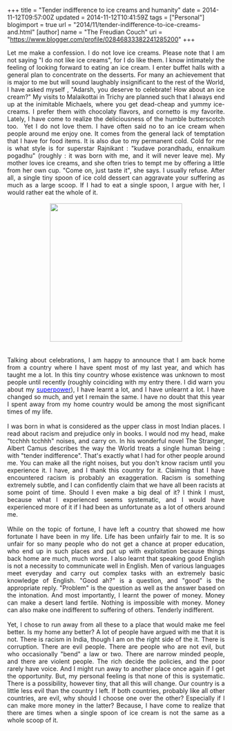 +++
title = "Tender indifference to ice creams and humanity"
date = 2014-11-12T09:57:00Z
updated = 2014-11-12T10:41:59Z
tags = ["Personal"]
blogimport = true 
url = "2014/11/tender-indifference-to-ice-creams-and.html"
[author]
	name = "The Freudian Couch"
	uri = "https://www.blogger.com/profile/02846833382241285200"
+++

<div dir="ltr" style="text-align: left;" trbidi="on">
<div style="text-align: justify;">
Let me make a confession. I do not love ice creams. Please note that I am not saying "I do not like ice creams", for I do like them. I know intimately the feeling of looking forward to eating an ice cream. I enter buffet halls with a general plan to concentrate on the desserts. For many an achievement that is major to me but will sound laughably insignificant to the rest of the World, I have asked myself , "Adarsh, you deserve to celebrate! How about an ice cream?" My visits to Malaikottai in Trichy are planned such that I always end up at the inimitable Michaels, where you get dead-cheap and yummy ice-creams.&nbsp;I prefer them with chocolaty flavors, and cornetto is my favorite. Lately, I have come to realize the deliciousness of the humble butterscotch too. &nbsp;Yet I do not love them. I have often said no to an ice cream when people around me enjoy one. It comes from the general lack of temptation that I have for food items. It is also due to my permanent cold. Cold for me is what style is for superstar Rajnikant : "kudave porandhadu, ennaikum pogadhu" (roughly : it was born with me, and it will never leave me). My mother loves ice creams, and she often tries to tempt me by offering a little from her own cup. "Come on, just taste it", she says. I usually refuse. After all, a single tiny spoon of ice cold dessert can aggravate your suffering as much as a large scoop. If I had to eat a single spoon, I argue with her, I would rather eat the whole of it.<br />
<br />
<div class="separator" style="clear: both; text-align: center;">
<a href="https://blogger.googleusercontent.com/img/b/R29vZ2xl/AVvXsEjIxgwQvQyDBl7RkKOBgNp4T6EDv2ixQUcNbF7EWRdKQT8zs0mRg8RLignLnd2CW2tqAt1eWCmVJXySJqrLv_prsayYOJLk0dmw5VffEUM8p6mgDzV0YZOeLOJziiYnMJ4zXUACutzsHMiR/s1600/stock-photo-no-ice-cream-sign-55620358.jpg" imageanchor="1" style="margin-left: 1em; margin-right: 1em;"><img border="0" height="320" src="https://blogger.googleusercontent.com/img/b/R29vZ2xl/AVvXsEjIxgwQvQyDBl7RkKOBgNp4T6EDv2ixQUcNbF7EWRdKQT8zs0mRg8RLignLnd2CW2tqAt1eWCmVJXySJqrLv_prsayYOJLk0dmw5VffEUM8p6mgDzV0YZOeLOJziiYnMJ4zXUACutzsHMiR/s320/stock-photo-no-ice-cream-sign-55620358.jpg" width="306" /></a></div>
<span id="goog_2017596483"></span><span id="goog_2017596484"></span><br /></div>
<div style="text-align: justify;">
<br /></div>
<div style="text-align: justify;">
Talking about celebrations, I am happy to announce that I am back home from a country where I have spent most of my last year, and which has taught me a lot. In this tiny country whose existence was unknown to most people until recently (roughly coinciding with my entry there. I did warn you about my <span style="color: blue;"><a href="http://adarsh89.blogspot.com/2014/03/what-in-name.html" target="_blank"><span style="color: blue;">superpower</span></a></span>), I have learnt a lot, and I have unlearnt a lot. I have changed so much, and yet I remain the same. I have no doubt that this year I spent away from my home country would be among the most significant times of my life.<br />
<br />
I was born in what is considered as the upper class in most Indian places. I read about racism and prejudice only in books. I would nod my head, make "tcchhh tcchhh" noises, and carry on. In his wonderful novel The Stranger, Albert Camus describes the way the World treats a single human being : with "tender indifference". That's exactly what I had for other people around me. You can make all the right noises, but you don't know racism until you experience it. I have, and I thank this country for it. Claiming that I have encountered racism is probably an exaggeration. Racism is something extremely subtle, and I can confidently claim that we have all been racists at some point of time. Should I even make a big deal of it? I think I must, because what I experienced seems systematic, and I would have experienced more of it if I had been as unfortunate as a lot of others around me.<br />
<br />
While on the topic of fortune, I have left a country that showed me how fortunate I have been in my life. Life has been unfairly fair to me. It is so unfair for so many people who do not get a chance at proper education, who end up in such places and put up with exploitation because things back home are much, much worse. I also learnt that speaking good English is not a necessity to communicate well in English. Men of various languages meet everyday and carry out complex tasks with an extremely basic knowledge of English. "Good ah?" is a question, and "good" is the appropriate reply. "Problem" is the question as well as the answer based on the intonation. And most importantly, I learnt the power of money. Money can make a desert land fertile. Nothing is impossible with money. Money can also make one indifferent to suffering of others. Tenderly indifferent.<br />
<br />
Yet, I chose to run away from all these to a place that would make me feel better. Is my home any better? A lot of people have argued with me that it is not. There is racism in India, though I am on the right side of the it. There is corruption. There are evil people. There are people who are not evil, but who occasionally "bend" a law or two. There are narrow minded people, and there are violent people. The rich decide the policies, and the poor rarely have voice. And I might run away to another place once again if I get the opportunity. But, my personal feeling is that none of this is systematic. There is a possibility, however tiny, that all this will change. Our country is a little less evil than the country I left. If both countries, probably like all other countries, are evil, why should I choose one over the other? Especially if I can make more money in the latter? Because, I have come to realize that there are times when a single spoon of ice cream is not the same as a whole scoop of it.</div>
</div>

